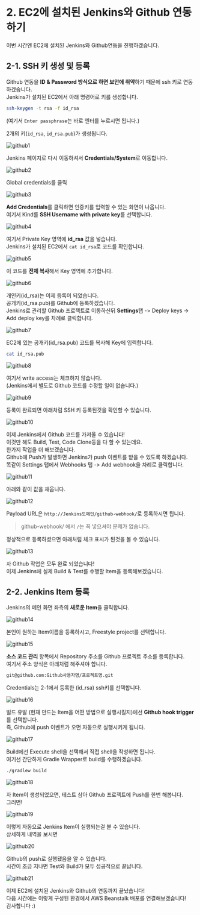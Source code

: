 # 2. EC2에 설치된 Jenkins와 Github 연동하기

이번 시간엔 EC2에 설치된 Jenkins와 Github연동을 진행하겠습니다.

## 2-1. SSH 키 생성 및 등록

Github 연동을 **ID & Password 방식으로 하면 보안에 취약**하기 때문에 ssh 키로 연동 하겠습니다.  
Jenkins가 설치된 EC2에서 아래 명령어로 키를 생성합니다.

```bash
ssh-keygen -t rsa -f id_rsa
```

(여기서 ```Enter passphrase```는 바로 엔터를 누르시면 됩니다.)  
  
2개의 키(```id_rsa```, ```id_rsa.pub```)가 생성됩니다.  
  
![github1](./images/github1.png)

Jenkins 페이지로 다시 이동하셔서 **Credentials/System**로 이동합니다.

![github2](./images/github2.png)

Global credentials를 클릭

![github3](./images/github3.png)

**Add Credentials**를 클릭하면 인증키를 입력할 수 있는 화면이 나옵니다.  
여기서 Kind를 **SSH Username with private key**를 선택합니다.

![github4](./images/github4.png)

여기서 Private Key 영역에 **id_rsa** 값을 넣습니다.  
Jenkins가 설치된 EC2에서 ```cat id_rsa```로 코드를 확인합니다.

![github5](./images/github5.png)

이 코드를 **전체 복사**해서 Key 영역에 추가합니다.  

![github6](./images/github6.png)

개인키(id_rsa)는 이제 등록이 되었습니다.  
공개키(id_rsa.pub)를 Github에 등록하겠습니다.  
Jenkins로 관리할 Github 프로젝트로 이동하신뒤 **Settings**탭 -> Deploy keys -> Add deploy key를 차례로 클릭합니다.  

![github7](./images/github7.png)

EC2에 있는 공개키(id_rsa.pub) 코드를 복사해 Key에 입력합니다.

```bash
cat id_rsa.pub 
```

![github8](./images/github8.png)

여기서 write access는 체크하지 않습니다.  
(Jenkins에서 별도로 Github 코드를 수정할 일이 없습니다.)  
  
![github9](./images/github9.png)

등록이 완료되면 아래처럼 SSH 키 등록된것을 확인할 수 있습니다.

![github10](./images/github10.png)

이제 Jenkins에서 Github 코드를 가져올 수 있습니다!  
이것만 해도 Build, Test, Code Clone등을 다 할 수 있는데요.  
한가지 작업을 더 해보겠습니다.  
Github에 Push가 발생하면 Jenkins가 push 이벤트를 받을 수 있도록 하겠습니다.  
똑같이 Settings 탭에서 Webhooks 탭 -> Add webhook을 차례로 클릭합니다.

![github11](./images/github11.png)

아래와 같이 값을 채웁니다.

![github12](./images/github12.png)

Payload URL은 ```http://Jenkins도메인/github-webhook/```로 등록하시면 됩니다.  

> github-webhook/ 에서 ```/```는 꼭 넣으셔야 문제가 없습니다.

정상적으로 등록하셨으면 아래처럼 체크 표시가 된것을 볼 수 있습니다.

![github13](./images/github13.png)

자 Github 작업은 모두 완료 되었습니다!  
이제 Jenkins에 실제 Build & Test를 수행할 Item을 등록해보겠습니다.

## 2-2. Jenkins Item 등록

Jenkins의 메인 화면 좌측의 **새로운 Item**을 클릭합니다.

![github14](./images/github14.png)

본인이 원하는 Item이름을 등록하시고, Freestyle project를 선택합니다.

![github15](./images/github15.png)

**소스 코드 관리** 항목에서 Repository 주소를 Github 프로젝트 주소를 등록합니다.  
여기서 주소 양식은 아래처럼 해주셔야 합니다.

```bash
git@github.com:Github사용자명/프로젝트명.git
```

Credentials는 2-1에서 등록한 (id_rsa) ssh키를 선택합니다.  

![github16](./images/github16.png)

빌드 유발 (현재 만드는 Item을 어떤 방법으로 실행시킬지)에선 **Github hook trigger**를 선택합니다.  
즉, Github에 push 이벤트가 오면 자동으로 실행시키게 됩니다.  

![github17](./images/github17.png)

Build에선 Execute shell을 선택해서 직접 shell을 작성하면 됩니다.  
여기선 간단하게 Gradle Wrapper로 build를 수행하겠습니다.

```bash
./gradlew build
```

![github18](./images/github18.png)

자 Item이 생성되었으면, 테스트 삼아 Github 프로젝트에 Push를 한번 해봅니다.  
그러면!

![github19](./images/github19.png)

이렇게 자동으로 Jenkins Item이 실행되는걸 볼 수 있습니다.  
상세하게 내역을 보시면

![github20](./images/github20.png)

Github의 push로 실행됐음을 알 수 있습니다.  
시간이 조금 지나면 Test와 Build가 모두 성공적으로 끝납니다.

![github21](./images/github21.png)

이제 EC2에 설치된 Jenkins와 Github의 연동까지 끝났습니다!  
다음 시간에는 이렇게 구성된 환경에서 AWS Beanstalk 배포를 연결해보겠습니다!  
감사합니다 :)



